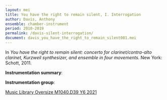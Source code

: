 ```yaml
---
layout: mei
title: You have the right to remain silent, I. Interrogation
author: Davis, Anthony
ensemble: chamber-instrument
period: 2010-2019
permalink: /davis-silent-interrogation/
document: davis_you_have_the_right_to_remain_silent001.mei
---
```


In *You have the right to remain silent: concerto for clarinet/contra-alto clarinet, Kurzweil synthesizer, and ensemble in four movements.* New York: Schott, 2011.

**Instrumentation summary**: 

**Instrumentation group**: 

<a href="https://tufts.primo.exlibrisgroup.com/permalink/01TUN_INST/1kc9gia/alma991018697967003851" target="_blank">Music Library Oversize M1040.D39 Y6 2021</a>
